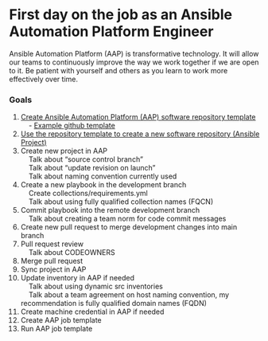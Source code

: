 First day on the job as an Ansible Automation Platform Engineer
=========
Ansible Automation Platform (AAP) is transformative technology. It will allow our teams to continuously improve the way we work together if we are open to it. Be patient with yourself and others as you learn to work more effectively over time.

### Goals

<p>
</p>

1. [Create Ansible Automation Platform (AAP) software repository template](https://docs.github.com/en/repositories/creating-and-managing-repositories/creating-a-template-repository)<br>
&nbsp;&nbsp;&nbsp;&nbsp;- [Example github template](https://github.com/ericcames/hello_world)<br>
2. [Use the repository template to create a new software repository (Ansible Project)](https://docs.github.com/en/repositories/creating-and-managing-repositories/creating-a-repository-from-a-template)<br>
3. Create new project in AAP<br>
&nbsp;&nbsp;&nbsp;&nbsp;Talk about “source control branch”<br>
&nbsp;&nbsp;&nbsp;&nbsp;Talk about “update revision on launch”<br>
&nbsp;&nbsp;&nbsp;&nbsp;Talk about naming convention currently used<br>
4. Create a new playbook in the development branch<br>
&nbsp;&nbsp;&nbsp;&nbsp;Create collections/requirements.yml<br>
&nbsp;&nbsp;&nbsp;&nbsp;Talk about using fully qualified collection names (FQCN)<br>
5. Commit playbook into the remote development branch<br>
&nbsp;&nbsp;&nbsp;&nbsp;Talk about creating a team norm for code commit messages<br>
6. Create new pull request to merge development changes into main branch<br>
7. Pull request review<br>
&nbsp;&nbsp;&nbsp;&nbsp;Talk about CODEOWNERS<br>
8. Merge pull request<br>
9. Sync project in AAP<br>
10. Update inventory in AAP if needed<br>
&nbsp;&nbsp;&nbsp;&nbsp;Talk about using dynamic src inventories<br>
&nbsp;&nbsp;&nbsp;&nbsp;Talk about a team agreement on host naming convention, my recommendation is fully qualified domain names (FQDN)<br>
11. Create machine credential in AAP if needed<br>
12. Create AAP job template<br>
13. Run AAP job template<br>
